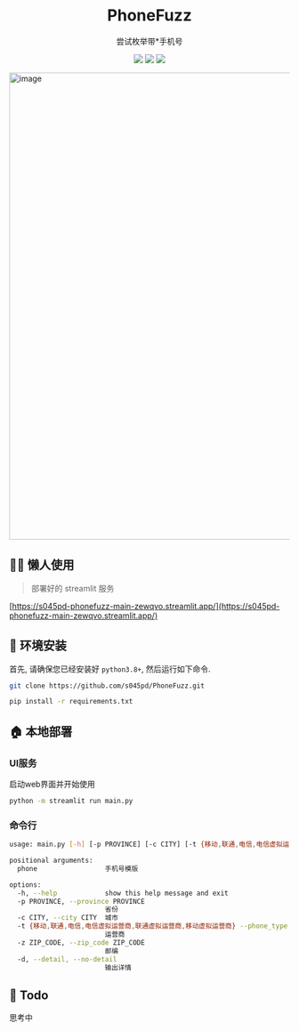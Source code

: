 

<p align="center">
    <h1 align="center" >PhoneFuzz</h1>
    <p align="center">尝试枚举带*手机号</p>
        <p align="center">
    <a target="_blank" href="https://www.python.org/downloads/" title="Python version"><img src="https://img.shields.io/badge/python-%3E=_3.8+-green.svg"></a>
    <a target="_blank" href="LICENSE" title="License: MIT"><img src="https://img.shields.io/badge/License-MIT-blue.svg"></a>
    <a target="_blank" href="https://s045pd-phonefuzz-main-zewqvo.streamlit.app" title="Streamlit"><img src="https://static.streamlit.io/badges/streamlit_badge_black_white.svg"></a></p>
</p>


<img width="840" alt="image" src="https://github.com/s045pd/PhoneFuzz/assets/22721729/cc172904-7147-4cfe-ab93-5f7475f85e8d">



## 🧑‍🦼 懒人使用

> 部署好的 streamlit 服务

[https://s045pd-phonefuzz-main-zewqvo.streamlit.app/](https://s045pd-phonefuzz-main-zewqvo.streamlit.app/)

## 🔧 环境安装

首先, 请确保您已经安装好 `python3.8+`, 然后运行如下命令.

```bash
git clone https://github.com/s045pd/PhoneFuzz.git

pip install -r requirements.txt
```

## 🏠 本地部署

### UI服务

启动web界面并开始使用

```bash
python -m streamlit run main.py
```

### 命令行

```bash
usage: main.py [-h] [-p PROVINCE] [-c CITY] [-t {移动,联通,电信,电信虚拟运营商,联通虚拟运营商,移动虚拟运营商}] [-z ZIP_CODE] [-d | --detail | --no-detail] phone

positional arguments:
  phone                 手机号模版

options:
  -h, --help            show this help message and exit
  -p PROVINCE, --province PROVINCE
                        省份
  -c CITY, --city CITY  城市
  -t {移动,联通,电信,电信虚拟运营商,联通虚拟运营商,移动虚拟运营商} --phone_type {移动,联通,电信,电信虚拟运营商,联通虚拟运营商,移动虚拟运营商}
                        运营商
  -z ZIP_CODE, --zip_code ZIP_CODE
                        邮编
  -d, --detail, --no-detail
                        输出详情
```


## 🤔️ Todo

思考中

